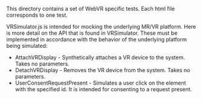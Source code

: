 This directory contains a set of WebVR specific tests. Each html file corresponds to one test.

VRSimulator.js is intended for mocking the underlying MR/VR platform. 
Here is more detail on the API that is found in VRSimulator. These must be implemented in accordance with the behavior of the underlying platform being simulated:
- AttachVRDisplay - Synthetically attaches a VR device to the system. Takes no parameters.
- DetachVRDisplay - Removes the VR device from the system. Takes no parameters.
- UserConsentRequestPresent - Simulates a user click on the element with the specified id. It is intended for consenting to a request present.

